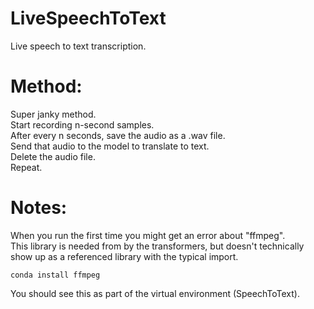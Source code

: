 # LiveSpeechToText
Live speech to text transcription.

# Method:

Super janky method.  
Start recording n-second samples.  
After every n seconds, save the audio as a .wav file.  
Send that audio to the model to translate to text.  
Delete the audio file.  
Repeat.  

# Notes:
When you run the first time you might get an error about "ffmpeg".  
This library is needed from by the transformers, but doesn't technically show up as a referenced library with the typical import.

```
conda install ffmpeg
```

You should see this as part of the virtual environment (SpeechToText).